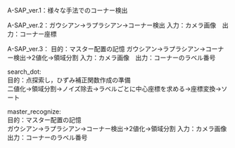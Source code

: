 A-SAP_ver.1：様々な手法でのコーナー検出<br>


A-SAP_ver.2：ガウシアン→ラプラシアン→コーナー検出
入力：カメラ画像　出力：コーナー座標<br>


A-SAP_ver.3：
目的：マスター配置の記憶
ガウシアン→ラプラシアン→コーナー検出→2値化→領域分割
入力：カメラ画像　出力：コーナーのラベル番号<br>

search_dot:<br>
目的：点探索し，ひずみ補正関数作成の準備<br>
二値化→領域分割→ノイズ除去→ラベルごとに中心座標を求める→座標変換→ソート<br>

master_recognize:<br>
目的：マスター配置の記憶<br>
ガウシアン→ラプラシアン→コーナー検出→2値化→領域分割
入力：カメラ画像　出力：コーナーのラベル番号<br>
